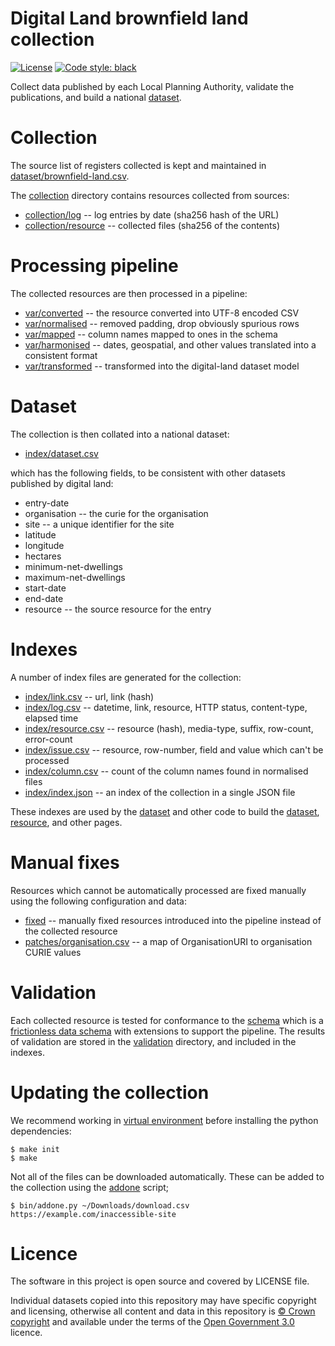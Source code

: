 # Digital Land brownfield land collection

[![License](https://img.shields.io/github/license/mashape/apistatus.svg)](https://github.com/digital-land/brownfield-land/blob/master/LICENSE)
[![Code style: black](https://img.shields.io/badge/code%20style-black-000000.svg)](https://black.readthedocs.io/en/stable/)

Collect data published by each Local Planning Authority, validate the publications, and build a national [dataset](dataset).

# Collection

The source list of registers collected is kept and maintained in [dataset/brownfield-land.csv](dataset/brownfield-land.csv).

The [collection](collection) directory contains resources collected from sources:

* [collection/log](collection/log) -- log entries by date (sha256 hash of the URL)
* [collection/resource](collection/resource) -- collected files (sha256 of the contents)

# Processing pipeline

The collected resources are then processed in a pipeline:

* [var/converted](var/converted) -- the resource converted into UTF-8 encoded CSV
* [var/normalised](var/normalised) -- removed padding, drop obviously spurious rows
* [var/mapped](var/mapped) -- column names mapped to ones in the schema
* [var/harmonised](var/harmonised) -- dates, geospatial, and other values translated into a consistent format
* [var/transformed](var/transformed) -- transformed into the digital-land dataset model

# Dataset

The collection is then collated into a national dataset:

* [index/dataset.csv](index/dataset.csv)

which has the following fields, to be consistent with other datasets published by digital land:

* entry-date
* organisation -- the curie for the organisation
* site -- a unique identifier for the site
* latitude
* longitude
* hectares
* minimum-net-dwellings
* maximum-net-dwellings
* start-date
* end-date
* resource -- the source resource for the entry

# Indexes

A number of index files are generated for the collection:

* [index/link.csv](index/link.csv) -- url, link (hash)
* [index/log.csv](index/log.csv) -- datetime, link, resource, HTTP status, content-type, elapsed time
* [index/resource.csv](index/resource.csv) -- resource (hash), media-type, suffix, row-count, error-count
* [index/issue.csv](index/issue.csv) -- resource, row-number, field and value which can't be processed
* [index/column.csv](index/column.csv) -- count of the column names found in normalised files
* [index/index.json](collection/index.json) -- an index of the collection in a single JSON file

These indexes are used by the [dataset](https://github.com/digital-land/brownfield-land/) and other code to build the [dataset](https://digital-land.github.io/dataset/brownfield-land/), [resource](https://digital-land.github.io/resource/), and other pages.

# Manual fixes

Resources which cannot be automatically processed are fixed manually using the following configuration and data:

* [fixed](fixed) -- manually fixed resources introduced into the pipeline instead of the collected resource
* [patches/organisation.csv](patches/organisation) -- a map of OrganisationURI to organisation CURIE values

# Validation

Each collected resource is tested for conformance to the [schema](schema/brownfield-land.json) which is a [frictionless data schema](https://frictionlessdata.io/specs/table-schema/) with extensions to support the pipeline. The results of validation are stored in the [validation](validation) directory, and included in the indexes.

# Updating the collection

We recommend working in [virtual environment](http://docs.python-guide.org/en/latest/dev/virtualenvs/) before installing the python dependencies:

    $ make init
    $ make

Not all of the files can be downloaded automatically. These can be added to the collection using the [addone](bin/addone.py) script;

    $ bin/addone.py ~/Downloads/download.csv https://example.com/inaccessible-site

# Licence

The software in this project is open source and covered by LICENSE file.

Individual datasets copied into this repository may have specific copyright and licensing, otherwise all content and data in this repository is
[© Crown copyright](http://www.nationalarchives.gov.uk/information-management/re-using-public-sector-information/copyright-and-re-use/crown-copyright/)
and available under the terms of the [Open Government 3.0](https://www.nationalarchives.gov.uk/doc/open-government-licence/version/3/) licence.
